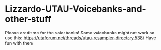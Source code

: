 # Lizzardo-UTAU-Voicebanks-and-other-stuff 

Please credit me for the voicebanks!
Some voicebanks might not work so use this: https://utaforum.net/threads/utau-resampler-directory.538/
Have fun with them
